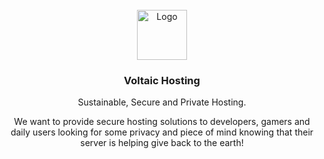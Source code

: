 <!-- LOGO -->
<br />
<div align="center">
  <a href="https://github.com/Voltaic-Hosting/.github/profile/images">
    <img src="https://cdn.statically.io/gh/Voltaic-Hosting/.github/main/profile/images/voltaic-hosting-logo.png" alt="Logo" width="80" height="80">
  </a>

  <h3 align="center">Voltaic Hosting</h3>

  <p align="center">
    Sustainable, Secure and Private Hosting.
    <br />

We want to provide secure hosting solutions to developers, gamers and daily users looking for some privacy and piece of mind knowing that their server is helping give back to the earth!
